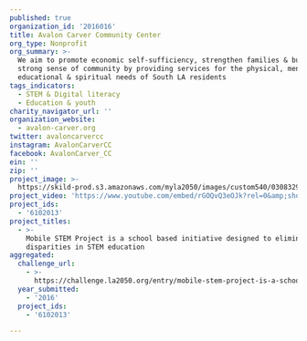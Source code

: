 ```yaml
---
published: true
organization_id: '2016016'
title: Avalon Carver Community Center
org_type: Nonprofit
org_summary: >-
  We aim to promote economic self-sufficiency, strengthen families & build a
  strong sense of community by providing services for the physical, mental,
  educational & spiritual needs of South LA residents
tags_indicators:
  - STEM & Digital literacy
  - Education & youth
charity_navigator_url: ''
organization_website:
  - avalon-carver.org
twitter: avaloncarvercc
instagram: AvalonCarverCC
facebook: AvalonCarver_CC
ein: ''
zip: ''
project_image: >-
  https://skild-prod.s3.amazonaws.com/myla2050/images/custom540/0308329715741-team89.jpg
project_video: 'https://www.youtube.com/embed/rGOQvQ3eOJk?rel=0&amp;showinfo=0'
project_ids:
  - '6102013'
project_titles:
  - >-
    Mobile STEM Project is a school based initiative designed to eliminate
    disparities in STEM education
aggregated:
  challenge_url:
    - >-
      https://challenge.la2050.org/entry/mobile-stem-project-is-a-school-based-initiative-designed-to-eliminate-disparities-in-stem-education
  year_submitted:
    - '2016'
  project_ids:
    - '6102013'

---
```

